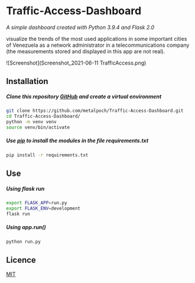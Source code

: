 # Traffic-Access-Dashboard

*A simple dashboard created with Python 3.9.4 and Flask 2.0*

visualize the trends of the most used applications in some important cities of Venezuela as a network administrator in a telecommunications company (the measurements stored and displayed in this app are not real).

![Screenshot](Screenshot_2021-06-11 TrafficAccess.png)

## Installation

##### Clone this repository [GitHub](https://github.com/metalpoch/Traffic-Access-Dashboard#) and create a virtual environment
```bash
git clone https://github.com/metalpoch/Traffic-Access-Dashboard.git
cd Traffic-Access-Dashboard/
python -m venv venv
source venv/bin/activate
```

##### Use [pip](https://pip.pypa.io/en/stable/) to install the modules in the file requirements.txt 
```bash
pip install -r requirements.txt
```

## Use
##### Using flask run
```bash
export FLASK_APP=run.py
export FLASK_ENV=development
flask run
```

##### Using app.run()
```bash
python run.py
```

## Licence
[MIT](https://choosealicense.com/licenses/mit/)
